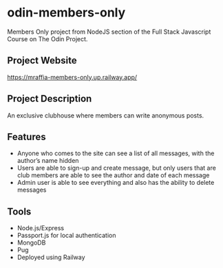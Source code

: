 # odin-members-only
Members Only project from NodeJS section of the Full Stack Javascript Course on The Odin Project.

## Project Website
https://mraffia-members-only.up.railway.app/

## Project Description
An exclusive clubhouse where members can write anonymous posts.

## Features
- Anyone who comes to the site can see a list of all messages, with the author’s name hidden
- Users are able to sign-up and create message, but only users that are club members are able to see the author and date of each message
- Admin user is able to see everything and also has the ability to delete messages

## Tools
- Node.js/Express
- Passport.js for local authentication
- MongoDB
- Pug
- Deployed using Railway